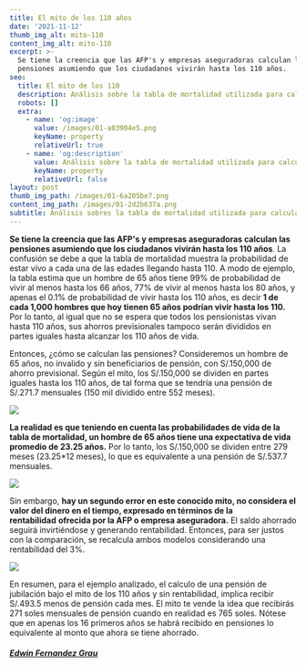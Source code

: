 ```yaml
---
title: El mito de los 110 años
date: '2021-11-12'
thumb_img_alt: mito-110
content_img_alt: mito-110
excerpt: >-
  Se tiene la creencia que las AFP's y empresas aseguradoras calculan las  
  pensiones asumiendo que los ciudadanos vivirán hasta los 110 años.
seo:
  title: El mito de los 110
  description: Análisis sobre la tabla de mortalidad utilizada para calcular pensiones
  robots: []
  extra:
    - name: 'og:image'
      value: /images/01-a03904e5.png
      keyName: property
      relativeUrl: true
    - name: 'og:description'
      value: Análisis sobre la tabla de mortalidad utilizada para calcular pensiones
      keyName: property
      relativeUrl: false
layout: post
thumb_img_path: /images/01-6a205be7.png
content_img_path: /images/01-2d2b637a.png
subtitle: Análisis sobres la tabla de mortalidad utilizada para calcular pensiones.
---
```

**Se tiene la creencia que las AFP's y empresas aseguradoras calculan las pensiones asumiendo que los ciudadanos vivirán hasta los 110 años**. La confusión se  debe a que la tabla  de mortalidad  muestra la probabilidad de estar vivo a cada una de  las edades llegando hasta 110. A modo de ejemplo, la tabla estima que un hombre de 65 años tiene 99% de probabilidad de vivir al menos hasta los 66 años, 77% de vivir al menos hasta los 80 años,  y apenas el 0.1%  de probabilidad de vivir  hasta los 110 años, es decir  **1  de cada 1,000  hombres que hoy tienen  65  años podrían vivir hasta los 110.** Por lo tanto, al igual que no se espera que todos los pensionistas vivan hasta 110 años, sus ahorros previsionales tampoco serán divididos en partes iguales hasta alcanzar los 110 años de vida.

Entonces, ¿cómo se calculan las pensiones? Consideremos un hombre de 65 años, no invalido y sin beneficiarios de pensión, con S/.150,000 de ahorro previsional. Según el mito, los S/.150,000 se dividen en partes iguales hasta los 110 años, de tal forma que se tendría una pensión de S/.271.7 mensuales (150 mil dividido entre 552 meses).

![](/images/02-39277ba1.png)

**La realidad es que teniendo en cuenta las probabilidades de vida de la tabla de mortalidad, un hombre de 65 años tiene una expectativa de vida promedio de 23.25 años.** Por lo tanto, los S/.150,000 se dividen entre 279 meses (23.25\*12 meses), lo que es equivalente a una pensión de S/.537.7 mensuales.

![](/images/03-90054d6c.png)

Sin embargo, **hay un segundo error en este conocido mito, no considera el valor del dinero en el tiempo, expresado en términos de la rentabilidad** **ofrecida por la AFP o empresa aseguradora.** El saldo ahorrado seguirá invirtiéndose y generando rentabilidad. Entonces, para ser justos con la comparación, se recalcula ambos modelos considerando una rentabilidad del 3%.

![](/images/04-dba0594a.png)

En resumen, para el ejemplo analizado, el calculo de una pensión de jubilación bajo el mito de los 110 años y sin rentabilidad, implica recibir S/.493.5 menos de pensión cada mes. El mito te vende la idea que recibirás 271 soles mensuales de pensión cuando en realidad es 765 soles. Nótese que en apenas los 16 primeros años se habrá recibido en pensiones lo equivalente al monto que ahora se tiene ahorrado.





###### [**Edwin Fernandez Grau**](https://www.linkedin.com/in/edwin-fernandez-grau/)
